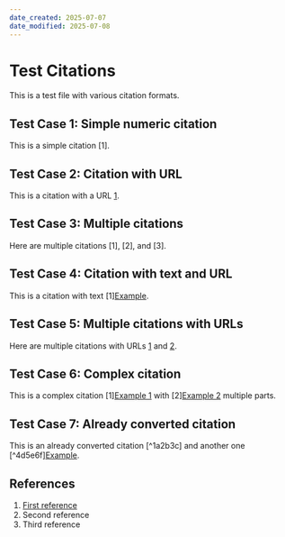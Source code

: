 ```yaml
---
date_created: 2025-07-07
date_modified: 2025-07-08
---
```

# Test Citations

This is a test file with various citation formats.

## Test Case 1: Simple numeric citation

This is a simple citation [1].

## Test Case 2: Citation with URL

This is a citation with a URL [1](https://example.com).

## Test Case 3: Multiple citations

Here are multiple citations [1], [2], and [3].

## Test Case 4: Citation with text and URL

This is a citation with text [1][Example](https://example.com).

## Test Case 5: Multiple citations with URLs

Here are multiple citations with URLs [1](https://example1.com) and [2](https://example2.com).

## Test Case 6: Complex citation

This is a complex citation [1][Example 1](https://example1.com) with [2][Example 2](https://example2.com) multiple parts.

## Test Case 7: Already converted citation

This is an already converted citation [^1a2b3c] and another one [^4d5e6f][Example](https://example.com).

## References

1. [First reference](http://www.firstreference.co)
2. Second reference
3. Third reference

